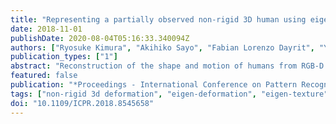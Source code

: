```yaml
---
title: "Representing a partially observed non-rigid 3D human using eigen-texture and eigen-deformation"
date: 2018-11-01
publishDate: 2020-08-04T05:16:33.340094Z
authors: ["Ryosuke Kimura", "Akihiko Sayo", "Fabian Lorenzo Dayrit", "Yuta Nakashima", "Hiroshi Kawasaki", "Ambrosio Blanco", "Katsushi Ikeuchi"]
publication_types: ["1"]
abstract: "Reconstruction of the shape and motion of humans from RGB-D is a challenging problem, receiving much attention in recent years. Recent approaches for full-body reconstruction use a statistic shape model, which is built upon accurate full-body scans of people in skin-tight clothes, to complete invisible parts due to occlusion. Such a statistic model may still be fit to an RGB-D measurement with loose clothes but cannot describe its deformations, such as clothing wrinkles. Observed surfaces may be reconstructed precisely from actual measurements, while we have no cues for unobserved surfaces. For full-body reconstruction with loose clothes, we propose to use lower dimensional embeddings of texture and deformation referred to as eigen-texturing and eigen-deformation, to reproduce views of even unobserved surfaces. Provided a full-body reconstruction from a sequence of partial measurements as 3D meshes, the texture and deformation of each triangle are then embedded using eigen-decomposition. Combined with neural-network-based coefficient regression, our method synthesizes the texture and deformation from arbitrary viewpoints. We evaluate our method using simulated data and visually demonstrate how our method works on real data."
featured: false
publication: "*Proceedings - International Conference on Pattern Recognition (ICPR)*"
tags: ["non-rigid 3d deformation", "eigen-deformation", "eigen-texture", "human motion capture", "sensing"]
doi: "10.1109/ICPR.2018.8545658"
---
```


